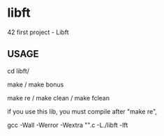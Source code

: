 # libft
42 first project - Libft

## USAGE

cd libft/

make / make bonus

make re / make clean / make fclean

if you use this lib, you must compile after "make re",

gcc -Wall -Werror -Wextra "".c -L./libft -lft
